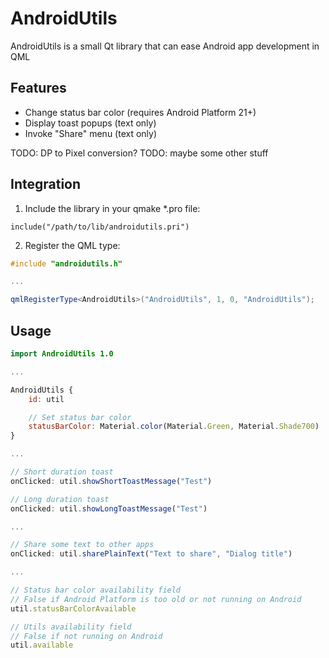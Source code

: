 # AndroidUtils
AndroidUtils is a small Qt library that can ease Android app development in QML

## Features
* Change status bar color (requires Android Platform 21+)
* Display toast popups (text only)
* Invoke "Share" menu (text only)

TODO: DP to Pixel conversion?
TODO: maybe some other stuff

## Integration
1. Include the library in your qmake \*.pro file:
```qmake
include("/path/to/lib/androidutils.pri")
```
2. Register the QML type:
```c++
#include "androidutils.h"

...

qmlRegisterType<AndroidUtils>("AndroidUtils", 1, 0, "AndroidUtils");
```

## Usage
```qml
import AndroidUtils 1.0

...

AndroidUtils {
    id: util

    // Set status bar color
    statusBarColor: Material.color(Material.Green, Material.Shade700)
}

...

// Short duration toast
onClicked: util.showShortToastMessage("Test")

// Long duration toast
onClicked: util.showLongToastMessage("Test")

...

// Share some text to other apps
onClicked: util.sharePlainText("Text to share", "Dialog title")

...

// Status bar color availability field
// False if Android Platform is too old or not running on Android
util.statusBarColorAvailable

// Utils availability field
// False if not running on Android
util.available

```